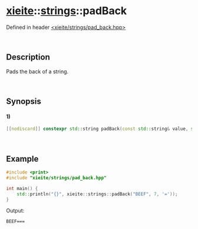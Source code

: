 # [xieite](../../xieite.md)\:\:[strings](../../strings.md)\:\:padBack
Defined in header [<xieite/strings/pad_back.hpp>](../../../include/xieite/strings/pad_back.hpp)

&nbsp;

## Description
Pads the back of a string.

&nbsp;

## Synopsis
#### 1)
```cpp
[[nodiscard]] constexpr std::string padBack(const std::string& value, std::size_t size, char padding = ' ') noexcept;
```

&nbsp;

## Example
```cpp
#include <print>
#include "xieite/strings/pad_back.hpp"

int main() {
    std::println("{}", xieite::strings::padBack("BEEF", 7, '='));
}
```
Output:
```
BEEF===
```
